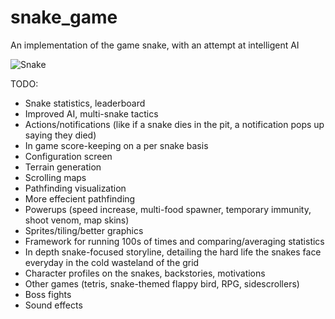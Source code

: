 snake_game
==========

An implementation of the game snake, with an attempt at intelligent AI

![Snake](http://imgur.com/WurHsV2)

TODO:

 - Snake statistics, leaderboard
 - Improved AI, multi-snake tactics
 - Actions/notifications (like if a snake dies in the pit, a
   notification pops up saying they died)
 - In game score-keeping on a per snake basis
 - Configuration screen
 - Terrain generation
 - Scrolling maps
 - Pathfinding visualization
 - More effecient pathfinding
 - Powerups (speed increase, multi-food spawner, temporary immunity,
   shoot venom, map skins)
 - Sprites/tiling/better graphics
 - Framework for running 100s of times and comparing/averaging
   statistics
 - In depth snake-focused storyline, detailing the hard life the snakes
   face everyday in the cold wasteland of the grid
 - Character profiles on the snakes, backstories, motivations
 - Other games (tetris, snake-themed flappy bird, RPG, sidescrollers)
 - Boss fights
 - Sound effects
